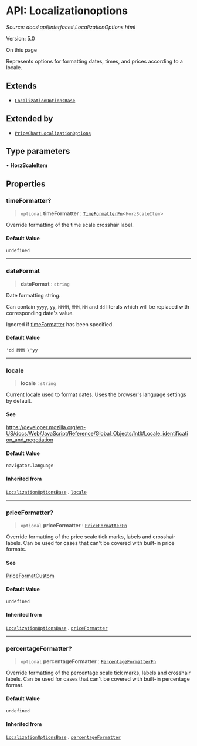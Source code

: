 # API: Localizationoptions

*Source: docs\api\interfaces\LocalizationOptions.html*

Version: 5.0

On this page

Represents options for formatting dates, times, and prices according to a locale.

## Extends[​](LocalizationOptions.html#extends "Direct link to Extends")

  * [`LocalizationOptionsBase`](LocalizationOptionsBase.md)

## Extended by[​](LocalizationOptions.html#extended-by "Direct link to Extended by")

  * [`PriceChartLocalizationOptions`](PriceChartLocalizationOptions.md)

## Type parameters[​](LocalizationOptions.html#type-parameters "Direct link to Type parameters")

• **HorzScaleItem**

## Properties[​](LocalizationOptions.html#properties "Direct link to Properties")

### timeFormatter?[​](LocalizationOptions.html#timeformatter "Direct link to timeFormatter?")

> `optional` **timeFormatter** : [`TimeFormatterFn`](../type-aliases/TimeFormatterFn.md)<`HorzScaleItem`>

Override formatting of the time scale crosshair label.

#### Default Value[​](LocalizationOptions.html#default-value "Direct link to Default Value")

`undefined`

* * *

### dateFormat[​](LocalizationOptions.html#dateformat "Direct link to dateFormat")

> **dateFormat** : `string`

Date formatting string.

Can contain `yyyy`, `yy`, `MMMM`, `MMM`, `MM` and `dd` literals which will be replaced with corresponding date's value.

Ignored if [timeFormatter](LocalizationOptions.html#timeformatter) has been specified.

#### Default Value[​](LocalizationOptions.html#default-value-1 "Direct link to Default Value")

`'dd MMM \'yy'`

* * *

### locale[​](LocalizationOptions.html#locale "Direct link to locale")

> **locale** : `string`

Current locale used to format dates. Uses the browser's language settings by default.

#### See[​](LocalizationOptions.html#see "Direct link to See")

<https://developer.mozilla.org/en-US/docs/Web/JavaScript/Reference/Global_Objects/Intl#Locale_identification_and_negotiation>

#### Default Value[​](LocalizationOptions.html#default-value-2 "Direct link to Default Value")

`navigator.language`

#### Inherited from[​](LocalizationOptions.html#inherited-from "Direct link to Inherited from")

[`LocalizationOptionsBase`](LocalizationOptionsBase.md) . [`locale`](LocalizationOptionsBase.html#locale)

* * *

### priceFormatter?[​](LocalizationOptions.html#priceformatter "Direct link to priceFormatter?")

> `optional` **priceFormatter** : [`PriceFormatterFn`](../type-aliases/PriceFormatterFn.md)

Override formatting of the price scale tick marks, labels and crosshair labels. Can be used for cases that can't be covered with built-in price formats.

#### See[​](LocalizationOptions.html#see-1 "Direct link to See")

[PriceFormatCustom](PriceFormatCustom.md)

#### Default Value[​](LocalizationOptions.html#default-value-3 "Direct link to Default Value")

`undefined`

#### Inherited from[​](LocalizationOptions.html#inherited-from-1 "Direct link to Inherited from")

[`LocalizationOptionsBase`](LocalizationOptionsBase.md) . [`priceFormatter`](LocalizationOptionsBase.html#priceformatter)

* * *

### percentageFormatter?[​](LocalizationOptions.html#percentageformatter "Direct link to percentageFormatter?")

> `optional` **percentageFormatter** : [`PercentageFormatterFn`](../type-aliases/PercentageFormatterFn.md)

Override formatting of the percentage scale tick marks, labels and crosshair labels. Can be used for cases that can't be covered with built-in percentage format.

#### Default Value[​](LocalizationOptions.html#default-value-4 "Direct link to Default Value")

`undefined`

#### Inherited from[​](LocalizationOptions.html#inherited-from-2 "Direct link to Inherited from")

[`LocalizationOptionsBase`](LocalizationOptionsBase.md) . [`percentageFormatter`](LocalizationOptionsBase.html#percentageformatter)
